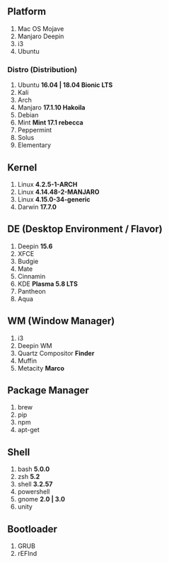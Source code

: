 ## Platform

1. Mac OS Mojave
2. Manjaro Deepin
3. i3
4. Ubuntu

### Distro (Distribution)

1. Ubuntu **16.04 | 18.04 Bionic LTS**
2. Kali
3. Arch
4. Manjaro **17.1.10 Hakoila**
5. Debian
6. Mint **Mint 17.1 rebecca**
7. Peppermint
8. Solus
9. Elementary

## Kernel

1. Linux **4.2.5-1-ARCH**
2. Linux **4.14.48-2-MANJARO**
3. Linux **4.15.0-34-generic**
4. Darwin **17.7.0**

## DE (Desktop Environment / Flavor)

1. Deepin **15.6**
2. XFCE
3. Budgie
4. Mate
5. Cinnamin
6. KDE **Plasma 5.8 LTS**
7. Pantheon
8. Aqua

## WM (Window Manager)

1. i3
2. Deepin WM
3. Quartz Compositor **Finder**
4. Muffin
5. Metacity **Marco**

## Package Manager

1. brew
2. pip
3. npm
4. apt-get

## Shell

1. bash **5.0.0**
2. zsh **5.2**
3. shell **3.2.57**
4. powershell
5. gnome **2.0 | 3.0**
6. unity

## Bootloader

1. GRUB
2. rEFInd
